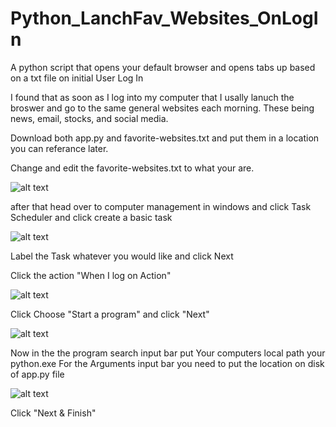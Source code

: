 # Python_LanchFav_Websites_OnLogIn
A python script that opens your default browser and opens tabs up based on a txt file on initial User Log In

I found that as soon as I log into my computer that I usally lanuch the broswer and go to the same general websites each morning. These being news, email, stocks, and social media. 

Download both app.py and favorite-websites.txt and put them in a location you can referance later. 

Change and edit the favorite-websites.txt to what your are.

![alt text](https://imgur.com/UruR5Yx) 

after that head over to computer management in windows and click Task Scheduler and click create a basic task

![alt text](https://imgur.com/a/TlryFrf)


Label the Task whatever you would like and click Next 


Click the action "When I log on Action"

![alt text](https://imgur.com/a/ovIJArX)


Click Choose "Start a program" and click "Next" 

![alt text](https://imgur.com/a/mYtnrtP)


Now in the the program search input bar put Your computers local path your python.exe
For the Arguments   input bar you need to put the location on disk of app.py file 

![alt text](https://imgur.com/a/n8fNQlf)


Click "Next & Finish" 

